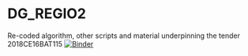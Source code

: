 # DG_REGIO2

Re-coded algorithm, other scripts and material underpinning the tender 2018CE16BAT115 [![Binder](https://mybinder.org/badge_logo.svg)](https://mybinder.org/v2/gh/Confareneoclassico/DG_REGIO2/master)
